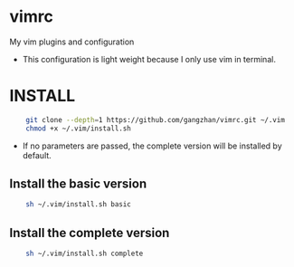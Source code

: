 # vimrc

My vim plugins and configuration

* This configuration is light weight because I only use vim in terminal.

# INSTALL

``` sh
    git clone --depth=1 https://github.com/gangzhan/vimrc.git ~/.vim
    chmod +x ~/.vim/install.sh
```

* If no parameters are passed, the complete version will be installed by default.

## Install the basic version
``` sh
    sh ~/.vim/install.sh basic
```

## Install the complete version

``` sh
    sh ~/.vim/install.sh complete
```
